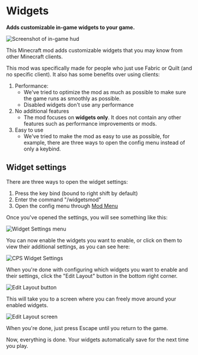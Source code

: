 # Widgets
**Adds customizable in-game widgets to your game.**

![Screenshot of in-game hud](https://github.com/user-attachments/assets/362ffd66-75c2-487c-9d2a-21096ff2d042)

This Minecraft mod adds customizable widgets that you may know from other Minecraft clients.

This mod was specifically made for people who just use Fabric or Quilt (and no specific client).
It also has some benefits over using clients:
1. Performance:
   - We've tried to optimize the mod as much as possible to make sure the game runs as smoothly as possible.
   - Disabled widgets don't use any performance
2. No additional features
   - The mod focuses on **widgets only**. It does not contain any other features such as performance improvements or mods.
3. Easy to use
   - We've tried to make the mod as easy to use as possible, for example, there are three ways to open the config menu instead of only a keybind.

## Widget settings
There are three ways to open the widget settings:
1. Press the key bind (bound to right shift by default)
2. Enter the command "/widgetsmod"
3. Open the config menu through [Mod Menu](https://modrinth.com/mod/modmenu)

Once you've opened the settings, you will see something like this:

![Widget Settings menu](https://github.com/user-attachments/assets/286632c6-5462-4548-8240-45ffda8e59e2)

You can now enable the widgets you want to enable, or click on them to view their additional settings, as you can see here:

![CPS Widget Settings](https://github.com/user-attachments/assets/2756660d-0d0e-47f9-8605-717cbeb38707)

When you're done with configuring which widgets you want to enable and their settings, click the "Edit Layout" button in the bottom right corner.

![Edit Layout button](https://github.com/user-attachments/assets/a788b082-ecb6-4a54-ba9c-cf513f128f2e)

This will take you to a screen where you can freely move around your enabled widgets.

![Edit Layout screen](https://github.com/user-attachments/assets/02f20215-8be1-4997-9a90-8ef7eb3662d9)

When you're done, just press Escape until you return to the game.

Now, everything is done. Your widgets automatically save for the next time you play.